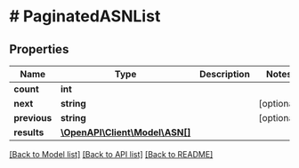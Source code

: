 # # PaginatedASNList

## Properties

Name | Type | Description | Notes
------------ | ------------- | ------------- | -------------
**count** | **int** |  |
**next** | **string** |  | [optional]
**previous** | **string** |  | [optional]
**results** | [**\OpenAPI\Client\Model\ASN[]**](ASN.md) |  |

[[Back to Model list]](../../README.md#models) [[Back to API list]](../../README.md#endpoints) [[Back to README]](../../README.md)

